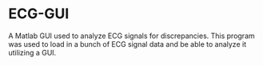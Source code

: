 # ECG-GUI
A Matlab GUI used to analyze ECG signals for discrepancies.
This program was used to load in a bunch of ECG signal data and be able to analyze it utilizing a GUI.
